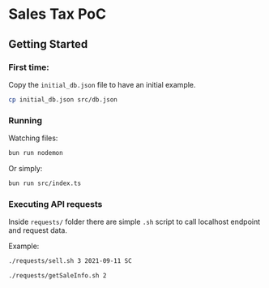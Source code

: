 # Sales Tax PoC


## Getting Started

### First time:

Copy the `initial_db.json` file to have an initial example.

```sh
cp initial_db.json src/db.json
```

### Running

Watching files:
    
```sh
bun run nodemon
```


Or simply:
```sh
bun run src/index.ts
```

### Executing API requests

Inside `requests/` folder there are simple `.sh` script to call localhost endpoint and request data.

Example:
```sh
./requests/sell.sh 3 2021-09-11 SC

./requests/getSaleInfo.sh 2
```